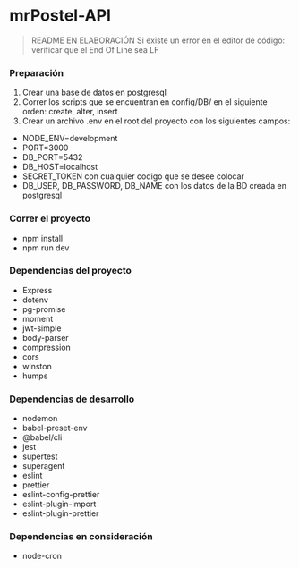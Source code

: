# mrPostel-API

> README EN ELABORACIÓN
> Si existe un error en el editor de código: verificar que el End Of Line sea LF

### Preparación

1. Crear una base de datos en postgresql
2. Correr los scripts que se encuentran en config/DB/ en el siguiente orden: create, alter, insert
3. Crear un archivo .env en el root del proyecto con los siguientes campos:

- NODE_ENV=development
- PORT=3000
- DB_PORT=5432
- DB_HOST=localhost
- SECRET_TOKEN con cualquier codigo que se desee colocar
- DB_USER, DB_PASSWORD, DB_NAME con los datos de la BD creada en postgresql

### Correr el proyecto

- npm install
- npm run dev

### Dependencias del proyecto

- Express
- dotenv
- pg-promise
- moment
- jwt-simple
- body-parser
- compression
- cors
- winston
- humps

### Dependencias de desarrollo

- nodemon
- babel-preset-env
- @babel/cli
- jest
- supertest
- superagent
- eslint
- prettier
- eslint-config-prettier
- eslint-plugin-import
- eslint-plugin-prettier

### Dependencias en consideración

- node-cron
